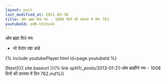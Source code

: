 ```yaml
---
layout: post
last_modified_at: 2021-03-30
title: ओम ब्रह्मा विधे नमः - 1008 दिनों की तपस्या में दिन 763
youtubeId: edN-h3chxek
---
```

 
 
 ओम ब्रह्मा विधे नमः  
 
 -  जो वेदांत तज्ञ आहे 
 
  
 
  
 
 
 
 
 
 


{% include youtubePlayer.html id=page.youtubeId %}
 
[Next]({{ site.baseurl }}{% link  split1/_posts/2013-01-21-ओम ब्राह्मीने नमः - 1008 दिनों की तपस्या में दिन 762.md%})
 
